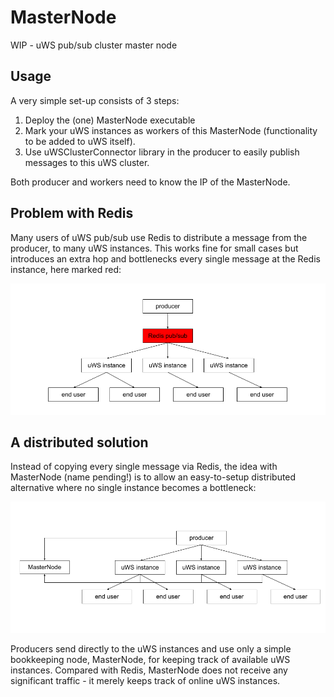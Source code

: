 # MasterNode
WIP - uWS pub/sub cluster master node

## Usage
A very simple set-up consists of 3 steps:

1. Deploy the (one) MasterNode executable
2. Mark your uWS instances as workers of this MasterNode (functionality to be added to uWS itself).
3. Use uWSClusterConnector library in the producer to easily publish messages to this uWS cluster.

Both producer and workers need to know the IP of the MasterNode.

## Problem with Redis
Many users of uWS pub/sub use Redis to distribute a message from the producer, to many uWS instances. This works fine for small cases but introduces an extra hop and bottlenecks every single message at the Redis instance, here marked red:

![](With%20Redis.png)

## A distributed solution
Instead of copying every single message via Redis, the idea with MasterNode (name pending!) is to allow an easy-to-setup distributed alternative where no single instance becomes a bottleneck:

![](Without%20Redis.png)

Producers send directly to the uWS instances and use only a simple bookkeeping node, MasterNode, for keeping track of available uWS instances. Compared with Redis, MasterNode does not receive any significant traffic - it merely keeps track of online uWS instances.
